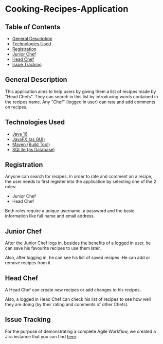 # **Cooking-Recipes-Application**

## Table of Contents
- [General Description](#general-description)
- [Technologies Used](#technologies-used)
- [Registration](#registration)
- [Junior Chef](#junior-chef)
- [Head Chef](#head-chef)
- [Issue Tracking](#issue-tracking)

## General Description

This application aims to help users by giving them a list of recipes made by "Head Chefs".
They can search in this list by introducing words contained in the recipes name. Any "Chef"
(logged in user) can rate and add comments on recipes.

## Technologies Used
- [Java 16](https://www.oracle.com/java/technologies/javase-downloads.html)
- [JavaFX (as GUI)](https://openjfx.io/openjfx-docs/)
- [Maven (Build Tool)](https://maven.apache.org/)
- [SQLite (as Database)](https://www.sqlite.org/index.html)

## Registration
Anyone can search for recipes. In order to rate and comment on a recipe, the user needs to first register
into the application by selecting one of the 2 roles:
- Junior Chef
- Head Chef

Both roles require a unique username, a password and the basic information
like full name and email address.

## Junior Chef
After the Junior Chef logs in, besides the benefits of a logged in user, he can save
his favourite recipes to use them later.

Also, after logging in, he can see his list of saved recipes. He can add or remove recipes from it.

## Head Chef
A Head Chef can create new recipes or add changes to his recipes.

Also, a logged in Head Chef can check his list of recipes to see how well they are doing (by their rating and comments of other Chefs).

## Issue Tracking
For the purpose of demonstrating a complete Agile Workflow, we
created a Jira instance that you can find
[here]( https://the-night-heron.atlassian.net/jira/software/projects/CRA/boards/1 ).